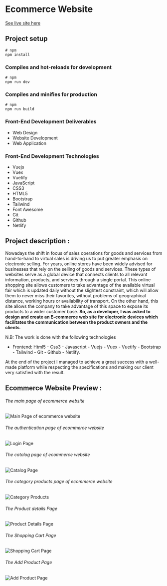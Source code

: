 # Ecommerce Website
[See live site here](https://e-commerce-app-vue.netlify.app/home)
## Project setup

```
# npm
npm install
```

### Compiles and hot-reloads for development

```
# npm
npm run dev
```

### Compiles and minifies for production

```
# npm
npm run build
```
### Front-End Development Deliverables
- Web Design 
- Website Development
- Web Application

### Front-End Development Technologies
- Vuejs
- Vuex
- Vuetify
- JavaScript 
- CSS3
- HTML5
- Bootstrap
- Tailwind
- Font Awesome
- Git
- Github
- Netlify

## Project description :
 Nowadays the shift in focus of sales operations for goods and services from hand-to-hand to virtual sales is driving us to put greater emphasis on electronic selling. 
 For years, online stores have been widely advised for businesses that rely on the selling of goods and services. These types of websites serve as a global device that connects clients to all relevant information, products, and services through a single portal.
 This online shopping site allows customers to take advantage of the available virtual fair which is updated daily without the slightest constraint, which will allow them to never miss their favorites, without problems of geographical distance, working hours or availability of transport. On the other hand, this site allows the company to take advantage of this space to expose its products to a wider customer base.
 **So, as a developer, I was asked to design and create an E-commerce web site for electronic devices which facilitates the communication between the product owners and the clients**.

N.B: The work is done with the following technologies
- Frontend: Html5 - Css3 - Javascript - Vuejs - Vuex - Vuetify - Bootstrap - Tailwind - Git - Github - Netlify.

At the end of the project I managed to achieve a great success with a well-made platform while respecting the specifications and making our client very satisfied with the result.

## Ecommerce Website Preview :

###### The main page of ecommerce website

![Main Page of ecommerce website](./src/assets/images/home.png)

###### The authentication page of ecommerce website

![Login Page](./src/assets/images/login.png)
###### The catalog page of ecommerce website

![Catalog Page](./src/assets/images/catalog.png)
###### The category products page of ecommerce website

![Category Products](./src/assets/images/cat-product.png)

###### The Product details Page

![Product Details Page](./src/assets/images/single-product.png)

###### The Shopping Cart Page

![Shopping Cart Page](./src/assets/images/cart.PNG)
###### The Add Product Page

![Add Product Page](./src/assets/images/add-product.png)

